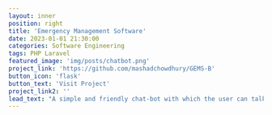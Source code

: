 ```yaml
---
layout: inner
position: right
title: 'Emergency Management Software'
date: 2023-01-01 21:30:00
categories: Software Engineering
tags: PHP Laravel
featured_image: 'img/posts/chatbot.png'
project_link: 'https://github.com/mashadchowdhury/GEMS-B'
button_icon: 'flask'
button_text: 'Visit Project'
project_link2: ''
lead_text: "A simple and friendly chat-bot with which the user can talk about their hobbies and interests. The chatbot also implements two APIs: (1) Google Translate API, using which the chatbot is able to translate in real time any inputted sentence by the user into French, and (2) the Wikipedia API, which allows the chatbot to extract information from Wikipedia about a famous person or celebrity and then display the extracted information to the user."
---
```

